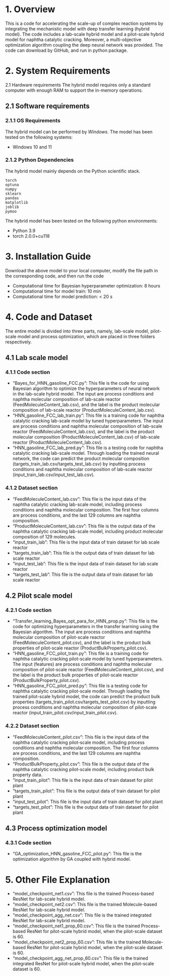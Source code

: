 # 1. Overview
This is a code for accelerating the scale-up of complex reaction systems by integrating the mechanistic model with deep transfer learning (hybrid model). The code includes a lab-scale hybrid model and a pilot-scale hybrid model for naphtha catalytic cracking. Moreover, a multi-objective optimization algorithm coupling the deep neural network was provided. The code can download by GitHub, and run in python package.
# 2. System Requirements
2.1 Hardware requirements
The hybrid model requires only a standard computer with enough RAM to support the in-memory operations.
## 2.1 Software requirements
### 2.1.1 OS Requirements
The hybrid model can be performed by *Windows*. The model has been tested on the following systems:
+ Windows 10 and 11
### 2.1.2 Python Dependencies
The hybrid model mainly depends on the Python scientific stack.
```
torch
optuna
numpy
sklearn
pandas
matplotlib
joblib
pymoo
```
The hybrid model has been tested on the following python environments:
+ Python 3.9
+ torch 2.0.0+cu118
# 3. Installation Guide
Download the above model to your local computer, modify the file path in the corresponding code, and then run the code
+ Computational time for Bayesian hyperparameter optimization: 8 hours
+ Computational time for model train: 10 min
+ Computational time for model prediction: < 20 s
# 4. Code and Dataset
The entire model is divided into three parts, namely, lab-scale model, pilot-scale model and process optimization, which are placed in three folders respectively.
## 4.1 Lab scale model
### 4.1.1 Code section
+ “Bayes_for_HNN_gasoline_FCC.py”: 
This file is the code for using Bayesian algorithm to optimize the hyperparameters of neural network in the lab-scale hybrid model. The input are process conditions and naphtha molecular composition of lab-scale reactor (FeedMoleculeContent_lab.csv), and the label is the product molecular composition of lab-scale reactor (ProductMoleculeContent_lab.csv).
+ “HNN_gasoline_FCC_lab_train.py”:
This file is a training code for naphtha catalytic cracking lab-scale model by tuned hyperparameters. The input are process conditions and naphtha molecular composition of lab-scale reactor (FeedMoleculeContent_lab.csv), and the label is the product molecular composition (ProductMoleculeContent_lab.csv) of lab-scale reactor (ProductMoleculeContent_lab.csv).
+ “HNN_gasoline_FCC_lab_pred.py”:
This file is a testing code for naphtha catalytic cracking lab-scale model. Through loading the trained neural network, the code can predict the product molecular composition (targets_train_lab.csv/targets_test_lab.csv) by inputting process conditions and naphtha molecular composition of lab-scale reactor (input_train_lab.csv/input_test_lab.csv).
### 4.1.2 Dataset section
+ “FeedMoleculeContent_lab.csv”:
This file is the input data of the naphtha catalytic cracking lab-scale model, including process conditions and naphtha molecular composition. The first four columns are process conditions, and the last 129 columns are naphtha composition.
+ “ProductMoleculeContent_lab.csv”:
This file is the output data of the naphtha catalytic cracking lab-scale model, including product molecular composition of 129 molecules.
+ “input_train_lab”:
This file is the input data of train dataset for lab scale reactor
+ “targets_train_lab”:
This file is the output data of train dataset for lab scale reactor
+ “input_test_lab”:
This file is the input data of train dataset for lab scale reactor
+ “targets_test_lab”:
This file is the output data of train dataset for lab scale reactor
## 4.2 Pilot scale model
### 4.2.1 Code section
+ “Transfer_learning_Bayes_opt_para_for_HNN_prop.py”:
This file is the code for optimizing hyperparameters in the transfer learning using the Bayesian algorithm. The input are process conditions and naphtha molecular composition of pilot-scale reactor (FeedMoleculeContent_pilot.csv), and the label is the product bulk properties of pilot-scale reactor (ProductBulkProperty_pilot.csv).
+ “HNN_gasoline_FCC_pilot_train.py”:
This file is a training code for naphtha catalytic cracking pilot-scale model by tuned hyperparameters. The input (features) are process conditions and naphtha molecular composition of pilot-scale reactor (FeedMoleculeContent_pilot.csv), and the label is the product bulk properties of pilot-scale reactor (ProductBulkProperty_pilot.csv).
+ “HNN_gasoline_FCC_pilot_pred.py”:
This file is a testing code for naphtha catalytic cracking pilot-scale model. Through loading the trained pilot-scale hybrid model, the code can predict the product bulk properties (targets_train_pilot.csv/targets_test_pilot.csv) by inputting process conditions and naphtha molecular composition of pilot-scale reactor (input_train_pilot.csv/input_train_pilot.csv).
### 4.2.2 Dataset section
+ “FeedMoleculeContent_pilot.csv”:
This file is the input data of the naphtha catalytic cracking pilot-scale model, including process conditions and naphtha molecular composition. The first four columns are process conditions, and the last 129 columns are naphtha composition.
+ “ProductBulkProperty_pilot.csv”:
This file is the output data of the naphtha catalytic cracking pilot-scale model, including product bulk property data.
+ “input_train_pilot”:
This file is the input data of train dataset for pilot plant
+ “targets_train_pilot”:
This file is the output data of train dataset for pilot plant
+ “input_test_pilot”:
This file is the input data of train dataset for pilot plant
+ “targets_test_pilot”:
This file is the output data of train dataset for pilot plant
## 4.3 Process optimization model
### 4.3.1 Code section
+ “GA_optimization_HNN_gasoline_FCC_pilot.py”:
This file is the optimization algorithm by GA coupled with hybrid model.
# 5. Other File Explanation
+ “model_checkpoint_net1.csv”:
This file is the trained Process-based ResNet for lab-scale hybrid model.
+ “model_checkpoint_net2.csv”:
This file is the trained Molecule-based ResNet for lab-scale hybrid model.
+ “model_checkpoint_agg_net.csv”:
This file is the trained integrated ResNet for lab-scale hybrid model.
+ “model_checkpoint_net1_prop_60.csv”:
This file is the trained Process-based ResNet for pilot-scale hybrid model, when the pilot-scale dataset is 60.
+ “model_checkpoint_net2_prop_60.csv”:
This file is the trained Molecule-based ResNet for pilot-scale hybrid model, when the pilot-scale dataset is 60.
+ “model_checkpoint_agg_net_prop_60.csv”:
This file is the trained integrated ResNet for pilot-scale hybrid model, when the pilot-scale dataset is 60.


